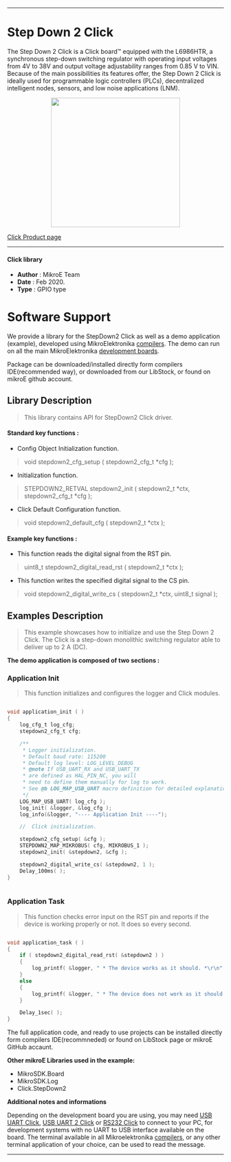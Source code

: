 
---
# Step Down 2 Click

The Step Down 2 Click is a Click board™ equipped with the L6986HTR, a synchronous step-down switching regulator with operating input voltages from 4V to 38V and output voltage adjustability ranges from 0.85 V to VIN. Because of the main possibilities its features offer, the Step Down 2 Click is ideally used for programmable logic controllers (PLCs), decentralized intelligent nodes, sensors, and low noise applications (LNM).

<p align="center">
  <img src="https://download.mikroe.com/images/click_for_ide/stepdown2_click.png" height=300px>
</p>


[Click Product page](https://www.mikroe.com/step-down-2-click)

---

#### Click library 

- **Author**        : MikroE Team
- **Date**          : Feb 2020.
- **Type**          : GPIO type

# Software Support

We provide a library for the StepDown2 Click 
as well as a demo application (example), developed using MikroElektronika 
[compilers](https://shop.mikroe.com/compilers). 
The demo can run on all the main MikroElektronika [development boards](https://shop.mikroe.com/development-boards).

Package can be downloaded/installed directly form compilers IDE(recommended way), or downloaded from our LibStock, or found on mikroE github account. 

## Library Description

> This library contains API for StepDown2 Click driver.

#### Standard key functions :

- Config Object Initialization function.
> void stepdown2_cfg_setup ( stepdown2_cfg_t *cfg ); 
 
- Initialization function.
> STEPDOWN2_RETVAL stepdown2_init ( stepdown2_t *ctx, stepdown2_cfg_t *cfg );

- Click Default Configuration function.
> void stepdown2_default_cfg ( stepdown2_t *ctx );


#### Example key functions :

- This function reads the digital signal from the RST pin.
> uint8_t stepdown2_digital_read_rst ( stepdown2_t *ctx );
 
- This function writes the specified digital signal to the CS pin.
> void stepdown2_digital_write_cs ( stepdown2_t *ctx, uint8_t signal );

## Examples Description

> This example showcases how to initialize and use the Step Down 2 Click. The Click is a 
  step-down monolithic switching regulator able to deliver up to 2 A (DC). 

**The demo application is composed of two sections :**

### Application Init 

> This function initializes and configures the logger and Click modules. 

```c

void application_init ( )
{
    log_cfg_t log_cfg;
    stepdown2_cfg_t cfg;

    /** 
     * Logger initialization.
     * Default baud rate: 115200
     * Default log level: LOG_LEVEL_DEBUG
     * @note If USB_UART_RX and USB_UART_TX 
     * are defined as HAL_PIN_NC, you will 
     * need to define them manually for log to work. 
     * See @b LOG_MAP_USB_UART macro definition for detailed explanation.
     */
    LOG_MAP_USB_UART( log_cfg );
    log_init( &logger, &log_cfg );
    log_info(&logger, "---- Application Init ----");

    //  Click initialization.

    stepdown2_cfg_setup( &cfg );
    STEPDOWN2_MAP_MIKROBUS( cfg, MIKROBUS_1 );
    stepdown2_init( &stepdown2, &cfg );

    stepdown2_digital_write_cs( &stepdown2, 1 );
    Delay_100ms( );
}
  
```

### Application Task

> This function checks error input on the RST pin and reports if the device is working properly
  or not. It does so every second. 

```c

void application_task ( )
{
    if ( stepdown2_digital_read_rst( &stepdown2 ) )
    {
        log_printf( &logger, " * The device works as it should. *\r\n" );
    }
    else 
    {
        log_printf( &logger, " * The device does not work as it should. *\r\n" );
    }

    Delay_1sec( );
} 

``` 

The full application code, and ready to use projects can be  installed directly form compilers IDE(recommneded) or found on LibStock page or mikroE GitHub accaunt.

**Other mikroE Libraries used in the example:** 

- MikroSDK.Board
- MikroSDK.Log
- Click.StepDown2

**Additional notes and informations**

Depending on the development board you are using, you may need 
[USB UART Click](https://shop.mikroe.com/usb-uart-click), 
[USB UART 2 Click](https://shop.mikroe.com/usb-uart-2-click) or 
[RS232 Click](https://shop.mikroe.com/rs232-click) to connect to your PC, for 
development systems with no UART to USB interface available on the board. The 
terminal available in all Mikroelektronika 
[compilers](https://shop.mikroe.com/compilers), or any other terminal application 
of your choice, can be used to read the message.

---

